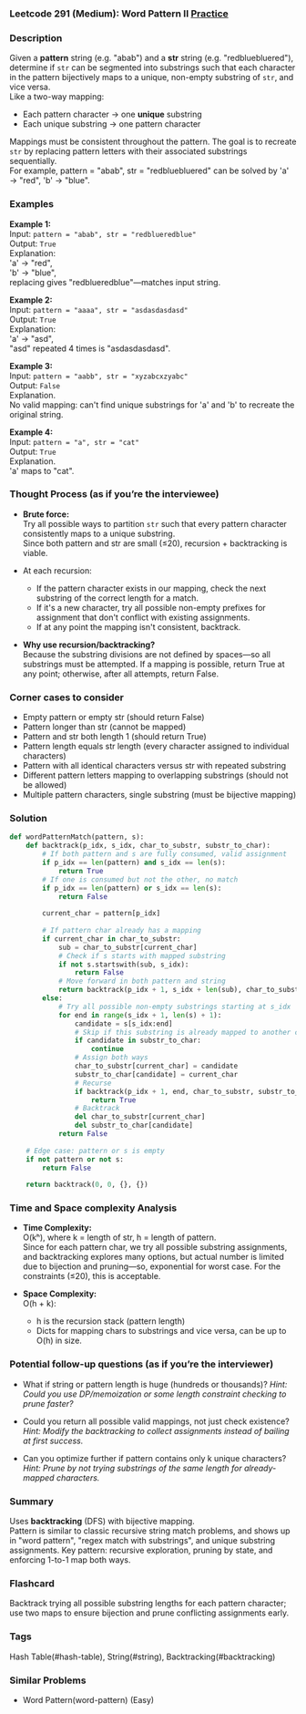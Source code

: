 ### Leetcode 291 (Medium): Word Pattern II [Practice](https://leetcode.com/problems/word-pattern-ii)

### Description  
Given a **pattern** string (e.g. "abab") and a **str** string (e.g. "redbluebluered"), determine if `str` can be segmented into substrings such that each character in the pattern bijectively maps to a unique, non-empty substring of `str`, and vice versa.  
Like a two-way mapping:  
- Each pattern character → one **unique** substring  
- Each unique substring → one pattern character

Mappings must be consistent throughout the pattern. The goal is to recreate `str` by replacing pattern letters with their associated substrings sequentially.  
For example, pattern = "abab", str = "redbluebluered" can be solved by 'a' → "red", 'b' → "blue".

### Examples  

**Example 1:**  
Input: `pattern = "abab", str = "redblueredblue"`  
Output: `True`  
Explanation:  
'a' → "red",  
'b' → "blue",  
replacing gives "redblueredblue"—matches input string.

**Example 2:**  
Input: `pattern = "aaaa", str = "asdasdasdasd"`  
Output: `True`  
Explanation:  
'a' → "asd",  
"asd" repeated 4 times is "asdasdasdasd".

**Example 3:**  
Input: `pattern = "aabb", str = "xyzabcxzyabc"`  
Output: `False`  
Explanation.  
No valid mapping: can't find unique substrings for 'a' and 'b' to recreate the original string.

**Example 4:**  
Input: `pattern = "a", str = "cat"`  
Output: `True`  
Explanation.  
'a' maps to "cat".

### Thought Process (as if you’re the interviewee)  
- **Brute force:**  
  Try all possible ways to partition `str` such that every pattern character consistently maps to a unique substring.  
  Since both pattern and str are small (≤20), recursion + backtracking is viable.
  
- At each recursion:
  - If the pattern character exists in our mapping, check the next substring of the correct length for a match.  
  - If it's a new character, try all possible non-empty prefixes for assignment that don't conflict with existing assignments.
  - If at any point the mapping isn't consistent, backtrack.
  
- **Why use recursion/backtracking?**  
  Because the substring divisions are not defined by spaces—so all substrings must be attempted.
  If a mapping is possible, return True at any point; otherwise, after all attempts, return False.

### Corner cases to consider  
- Empty pattern or empty str (should return False)
- Pattern longer than str (cannot be mapped)
- Pattern and str both length 1 (should return True)
- Pattern length equals str length (every character assigned to individual characters)
- Pattern with all identical characters versus str with repeated substring
- Different pattern letters mapping to overlapping substrings (should not be allowed)
- Multiple pattern characters, single substring (must be bijective mapping)

### Solution

```python
def wordPatternMatch(pattern, s):
    def backtrack(p_idx, s_idx, char_to_substr, substr_to_char):
        # If both pattern and s are fully consumed, valid assignment
        if p_idx == len(pattern) and s_idx == len(s):
            return True
        # If one is consumed but not the other, no match
        if p_idx == len(pattern) or s_idx == len(s):
            return False
        
        current_char = pattern[p_idx]
        
        # If pattern char already has a mapping
        if current_char in char_to_substr:
            sub = char_to_substr[current_char]
            # Check if s starts with mapped substring
            if not s.startswith(sub, s_idx):
                return False
            # Move forward in both pattern and string
            return backtrack(p_idx + 1, s_idx + len(sub), char_to_substr, substr_to_char)
        else:
            # Try all possible non-empty substrings starting at s_idx
            for end in range(s_idx + 1, len(s) + 1):
                candidate = s[s_idx:end]
                # Skip if this substring is already mapped to another char (enforces bijection)
                if candidate in substr_to_char:
                    continue
                # Assign both ways
                char_to_substr[current_char] = candidate
                substr_to_char[candidate] = current_char
                # Recurse
                if backtrack(p_idx + 1, end, char_to_substr, substr_to_char):
                    return True
                # Backtrack
                del char_to_substr[current_char]
                del substr_to_char[candidate]
            return False
    
    # Edge case: pattern or s is empty
    if not pattern or not s:
        return False
    
    return backtrack(0, 0, {}, {})

```

### Time and Space complexity Analysis  

- **Time Complexity:**  
  O(kʰ), where k = length of str, h = length of pattern.  
  Since for each pattern char, we try all possible substring assignments, and backtracking explores many options, but actual number is limited due to bijection and pruning—so, exponential for worst case. For the constraints (≤20), this is acceptable.

- **Space Complexity:**  
  O(h + k):  
  - h is the recursion stack (pattern length)  
  - Dicts for mapping chars to substrings and vice versa, can be up to O(h) in size.

### Potential follow-up questions (as if you’re the interviewer)  

- What if string or pattern length is huge (hundreds or thousands)?
  *Hint: Could you use DP/memoization or some length constraint checking to prune faster?*

- Could you return all possible valid mappings, not just check existence?
  *Hint: Modify the backtracking to collect assignments instead of bailing at first success.*

- Can you optimize further if pattern contains only k unique characters?
  *Hint: Prune by not trying substrings of the same length for already-mapped characters.*

### Summary
Uses **backtracking** (DFS) with bijective mapping.  
Pattern is similar to classic recursive string match problems, and shows up in "word pattern", "regex match with substrings", and unique substring assignments. Key pattern: recursive exploration, pruning by state, and enforcing 1-to-1 map both ways.


### Flashcard
Backtrack trying all possible substring lengths for each pattern character; use two maps to ensure bijection and prune conflicting assignments early.

### Tags
Hash Table(#hash-table), String(#string), Backtracking(#backtracking)

### Similar Problems
- Word Pattern(word-pattern) (Easy)